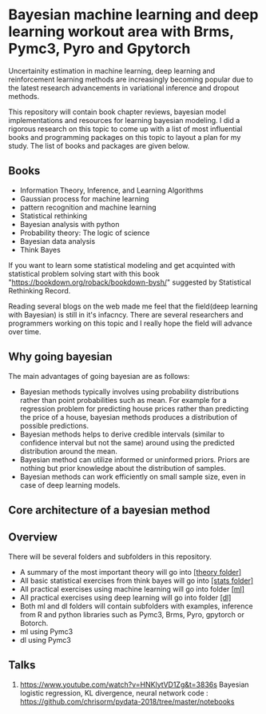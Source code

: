 # Bayesian machine learning and deep learning workout area with Brms, Pymc3, Pyro and Gpytorch

Uncertainity estimation in machine learning, deep learning and reinforcement learning methods are increasingly becoming popular due to the latest research advancements in variational inference and dropout methods. 

This repository will contain book chapter reviews, bayesian model implementations and resources for learning bayesian modeling. I did a rigorous research on this topic to come up with a list of most influential books and programming packages on this topic to layout a plan for my study. The list of books and packages are given below. 

Books
--------

* Information Theory, Inference, and Learning Algorithms
* Gaussian process for machine learning
* pattern recognition and machine learning
* Statistical rethinking
* Bayesian analysis with python
* Probability theory: The logic of science
* Bayesian data analysis
* Think Bayes

If you want to learn some statistical modeling and get acquinted with statistical problem solving start with this book "https://bookdown.org/roback/bookdown-bysh/" suggested by Statistical Rethinking Record.

Reading several blogs on the web made me feel that the field(deep learning with Bayesian) is still in it's infacncy. There are several researchers and programmers working on this topic and I really hope the field will advance over time. 

Why going bayesian
--------
The main advantages of going bayesian are as follows:
* Bayesian methods typically involves using probability distributions rather than point probabilities such as mean. For example for a regression problem for predicting house prices rather than predicting the price of a house, bayesian methods produces a distribution of possible predictions. 
* Bayesian methods helps to derive credible intervals (similar to confidence interval but not the same) around using the predicted distribution around the mean. 
* Bayesian method can utilize informed or uninformed priors. Priors are nothing but prior knowledge about the distribution of samples. 
* Bayesian methods can work efficiently on small sample size, even in case of deep learning models.


Core architecture of a bayesian method
--------

Overview 
--------
There will be several folders and subfolders in this repository. 

* A summary of the most important theory will go into [[theory folder]](https://github.com/vvrahul11/Bayesian_ml_dl_workout_area/tree/master/theory)
* All basic statistical exercises from think bayes will go into [[stats folder]](https://github.com/vvrahul11/Bayesian_ml_dl_workout_area/tree/master/stats)
* All practical exercises using machine learning will go into folder [[ml]](https://github.com/vvrahul11/Bayesian_ml_dl_workout_area/tree/master/ml)
* All practical exercises using deep learning will go into folder [[dl]](https://github.com/vvrahul11/Bayesian_ml_dl_workout_area/tree/master/dl)
* Both ml and dl folders will contain subfolders with examples, inference from R and python libraries such as Pymc3, Brms, Pyro, gpytorch or Botorch. 
* ml using Pymc3
* dl using Pymc3
 

Talks
------
1) https://www.youtube.com/watch?v=HNKlytVD1Zg&t=3836s
   Bayesian logistic regression, KL divergence, neural network code : https://github.com/chrisorm/pydata-2018/tree/master/notebooks 


